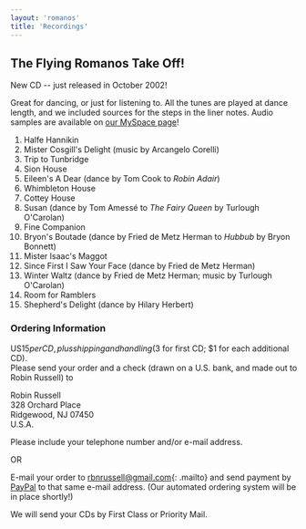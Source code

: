 ```yaml
---
layout: 'romanos'
title: 'Recordings'
---
```


## The Flying Romanos Take Off!

New CD -- just released in October 2002!

Great for dancing, or just for listening to. All the tunes are played at dance length, and we included sources for the steps in the liner notes. Audio samples are available on [our MySpace page](http://www.myspace.com/flyingromanos)!

1. Halfe Hannikin
1. Mister Cosgill's Delight (music by Arcangelo Corelli)
1. Trip to Tunbridge <!-- Click to hear a sample -->
1. Sion House
1. Eileen's A Dear (dance by Tom Cook to <cite>Robin Adair</cite>)
1. Whimbleton House
1. Cottey House
1. Susan (dance by Tom Amessé to <cite>The Fairy Queen</cite> by Turlough O'Carolan)
1. Fine Companion <!-- sample -->
1. Bryon's Boutade (dance by Fried de Metz Herman to <cite>Hubbub</cite> by Bryon Bonnett) <!-- sample -->
1. Mister Isaac's Maggot <!-- sample -->
1. Since First I Saw Your Face (dance by Fried de Metz Herman)
1. Winter Waltz (dance by Fried de Metz Herman; music by Turlough O'Carolan) <!-- sample -->
1. Room for Ramblers
1. Shepherd's Delight (dance by Hilary Herbert)

### Ordering Information

US$15 per CD, plus shipping and handling ($3 for first CD; $1 for each additional CD).
<br />
Please send your order and a check (drawn on a U.S. bank, and made out to Robin Russell) to

Robin Russell
<br />
328 Orchard Place
<br />
Ridgewood, NJ 07450
<br />
U.S.A.

Please include your telephone number and/or e-mail address.

OR

E-mail your order to <rbnrussell@gmail.com>{: .mailto} and send payment by [PayPal](http://www.paypal.com) to that same e-mail address. (Our automated ordering system will be in place shortly!)

We will send your CDs by First Class or Priority Mail.
